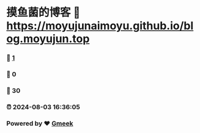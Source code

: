 # 摸鱼菌的博客 :link: https://moyujunaimoyu.github.io/blog.moyujun.top 
### :page_facing_up: [1](https://moyujunaimoyu.github.io/blog.moyujun.top/tag.html) 
### :speech_balloon: 0 
### :hibiscus: 30 
### :alarm_clock: 2024-08-03 16:36:05 
### Powered by :heart: [Gmeek](https://github.com/Meekdai/Gmeek)
